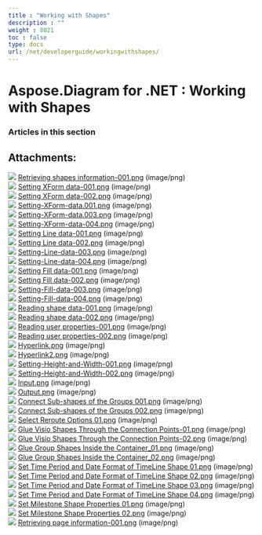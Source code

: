 ```yaml
---
title : "Working with Shapes" 
description : "" 
weight : 8021 
toc : false
type: docs
url: /net/developerguide/workingwithshapes/
---
```


# Aspose.Diagram for .NET : Working with Shapes


### Articles in this section

           

## Attachments:

![](https://docs2.aspose.com/diagram/net/images/icons/bullet_blue.gif) [Retrieving shapes information-001.png](https://docs2.aspose.com/diagram/net/attachments/18350172/18546917.png) (image/png)  
![](https://docs2.aspose.com/diagram/net/images/icons/bullet_blue.gif) [Setting XForm data-001.png](https://docs2.aspose.com/diagram/net/attachments/18350172/18546918.png) (image/png)  
![](https://docs2.aspose.com/diagram/net/images/icons/bullet_blue.gif) [Setting XForm data-002.png](https://docs2.aspose.com/diagram/net/attachments/18350172/18546919.png) (image/png)  
![](https://docs2.aspose.com/diagram/net/images/icons/bullet_blue.gif) [Setting-XForm-data.001.png](https://docs2.aspose.com/diagram/net/attachments/18350172/18546920.png) (image/png)  
![](https://docs2.aspose.com/diagram/net/images/icons/bullet_blue.gif) [Setting-XForm-data.003.png](https://docs2.aspose.com/diagram/net/attachments/18350172/18546913.png) (image/png)  
![](https://docs2.aspose.com/diagram/net/images/icons/bullet_blue.gif) [Setting-XForm-data-004.png](https://docs2.aspose.com/diagram/net/attachments/18350172/18546914.png) (image/png)  
![](https://docs2.aspose.com/diagram/net/images/icons/bullet_blue.gif) [Setting Line data-001.png](https://docs2.aspose.com/diagram/net/attachments/18350172/18546915.png) (image/png)  
![](https://docs2.aspose.com/diagram/net/images/icons/bullet_blue.gif) [Setting Line data-002.png](https://docs2.aspose.com/diagram/net/attachments/18350172/18546916.png) (image/png)  
![](https://docs2.aspose.com/diagram/net/images/icons/bullet_blue.gif) [Setting-Line-data-003.png](https://docs2.aspose.com/diagram/net/attachments/18350172/18546894.png) (image/png)  
![](https://docs2.aspose.com/diagram/net/images/icons/bullet_blue.gif) [Setting-Line-data-004.png](https://docs2.aspose.com/diagram/net/attachments/18350172/18546893.png) (image/png)  
![](https://docs2.aspose.com/diagram/net/images/icons/bullet_blue.gif) [Setting Fill data-001.png](https://docs2.aspose.com/diagram/net/attachments/18350172/18546896.png) (image/png)  
![](https://docs2.aspose.com/diagram/net/images/icons/bullet_blue.gif) [Setting Fill data-002.png](https://docs2.aspose.com/diagram/net/attachments/18350172/18546895.png) (image/png)  
![](https://docs2.aspose.com/diagram/net/images/icons/bullet_blue.gif) [Setting-Fill-data-003.png](https://docs2.aspose.com/diagram/net/attachments/18350172/18546890.png) (image/png)  
![](https://docs2.aspose.com/diagram/net/images/icons/bullet_blue.gif) [Setting-Fill-data-004.png](https://docs2.aspose.com/diagram/net/attachments/18350172/18546889.png) (image/png)  
![](https://docs2.aspose.com/diagram/net/images/icons/bullet_blue.gif) [Reading shape data-001.png](https://docs2.aspose.com/diagram/net/attachments/18350172/18546892.png) (image/png)  
![](https://docs2.aspose.com/diagram/net/images/icons/bullet_blue.gif) [Reading shape data-002.png](https://docs2.aspose.com/diagram/net/attachments/18350172/18546891.png) (image/png)  
![](https://docs2.aspose.com/diagram/net/images/icons/bullet_blue.gif) [Reading user properties-001.png](https://docs2.aspose.com/diagram/net/attachments/18350172/18546902.png) (image/png)  
![](https://docs2.aspose.com/diagram/net/images/icons/bullet_blue.gif) [Reading user properties-002.png](https://docs2.aspose.com/diagram/net/attachments/18350172/18546901.png) (image/png)  
![](https://docs2.aspose.com/diagram/net/images/icons/bullet_blue.gif) [Hyperlink.png](https://docs2.aspose.com/diagram/net/attachments/18350172/18546904.png) (image/png)  
![](https://docs2.aspose.com/diagram/net/images/icons/bullet_blue.gif) [Hyperlink2.png](https://docs2.aspose.com/diagram/net/attachments/18350172/18546903.png) (image/png)  
![](https://docs2.aspose.com/diagram/net/images/icons/bullet_blue.gif) [Setting-Height-and-Width-001.png](https://docs2.aspose.com/diagram/net/attachments/18350172/18546898.png) (image/png)  
![](https://docs2.aspose.com/diagram/net/images/icons/bullet_blue.gif) [Setting-Height-and-Width-002.png](https://docs2.aspose.com/diagram/net/attachments/18350172/18546897.png) (image/png)  
![](https://docs2.aspose.com/diagram/net/images/icons/bullet_blue.gif) [Input.png](https://docs2.aspose.com/diagram/net/attachments/18350172/18546900.png) (image/png)  
![](https://docs2.aspose.com/diagram/net/images/icons/bullet_blue.gif) [Output.png](https://docs2.aspose.com/diagram/net/attachments/18350172/18546899.png) (image/png)  
![](https://docs2.aspose.com/diagram/net/images/icons/bullet_blue.gif) [Connect Sub-shapes of the Groups 001.png](https://docs2.aspose.com/diagram/net/attachments/18350172/18546785.png) (image/png)  
![](https://docs2.aspose.com/diagram/net/images/icons/bullet_blue.gif) [Connect Sub-shapes of the Groups 002.png](https://docs2.aspose.com/diagram/net/attachments/18350172/18546784.png) (image/png)  
![](https://docs2.aspose.com/diagram/net/images/icons/bullet_blue.gif) [Select Reroute Options 01.png](https://docs2.aspose.com/diagram/net/attachments/18350172/18546783.png) (image/png)  
![](https://docs2.aspose.com/diagram/net/images/icons/bullet_blue.gif) [Glue Visio Shapes Through the Connection Points-01.png](https://docs2.aspose.com/diagram/net/attachments/18350172/18546749.png) (image/png)  
![](https://docs2.aspose.com/diagram/net/images/icons/bullet_blue.gif) [Glue Visio Shapes Through the Connection Points-02.png](https://docs2.aspose.com/diagram/net/attachments/18350172/18546748.png) (image/png)  
![](https://docs2.aspose.com/diagram/net/images/icons/bullet_blue.gif) [Glue Group Shapes Inside the Container\_01.png](https://docs2.aspose.com/diagram/net/attachments/18350172/18546734.png) (image/png)  
![](https://docs2.aspose.com/diagram/net/images/icons/bullet_blue.gif) [Glue Group Shapes Inside the Container\_02.png](https://docs2.aspose.com/diagram/net/attachments/18350172/18546735.png) (image/png)  
![](https://docs2.aspose.com/diagram/net/images/icons/bullet_blue.gif) [Set Time Period and Date Format of TimeLine Shape 01.png](https://docs2.aspose.com/diagram/net/attachments/18350172/18546732.png) (image/png)  
![](https://docs2.aspose.com/diagram/net/images/icons/bullet_blue.gif) [Set Time Period and Date Format of TimeLine Shape 02.png](https://docs2.aspose.com/diagram/net/attachments/18350172/18546733.png) (image/png)  
![](https://docs2.aspose.com/diagram/net/images/icons/bullet_blue.gif) [Set Time Period and Date Format of TimeLine Shape 03.png](https://docs2.aspose.com/diagram/net/attachments/18350172/18546853.png) (image/png)  
![](https://docs2.aspose.com/diagram/net/images/icons/bullet_blue.gif) [Set Time Period and Date Format of TimeLine Shape 04.png](https://docs2.aspose.com/diagram/net/attachments/18350172/18546852.png) (image/png)  
![](https://docs2.aspose.com/diagram/net/images/icons/bullet_blue.gif) [Set Milestone Shape Properties 01.png](https://docs2.aspose.com/diagram/net/attachments/18350172/18546851.png) (image/png)  
![](https://docs2.aspose.com/diagram/net/images/icons/bullet_blue.gif) [Set Milestone Shape Properties 02.png](https://docs2.aspose.com/diagram/net/attachments/18350172/18546850.png) (image/png)  
![](https://docs2.aspose.com/diagram/net/images/icons/bullet_blue.gif) [Retrieving page information-001.png](https://docs2.aspose.com/diagram/net/attachments/18350172/18546847.png) (image/png)  

